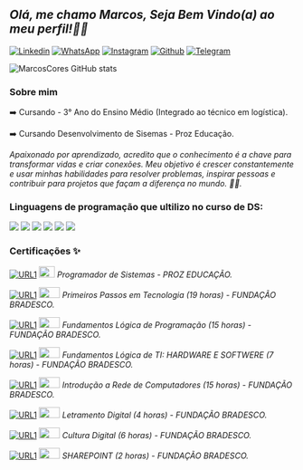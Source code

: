 ## _Olá, me chamo Marcos, Seja Bem Vindo(a) ao meu perfil!👋🏽_ 

[![Linkedin](https://img.shields.io/badge/LinkedIn-0077B5?style=for-the-badge&logo=linkedin&logoColor=white)](https://www.linkedin.com/in/marcos-v-b657212bb)
[![WhatsApp](https://img.shields.io/badge/WhatsApp-25D366?style=for-the-badge&logo=whatsapp&logoColor=white)](https://wa.me/11972484618)
[![Instagram](https://img.shields.io/badge/Instagram-%23E4405F.svg?style=for-the-badge&logo=Instagram&logoColor=white)](https://www.instagram.com/m.viniix?igsh=MW44ZXBrbXJlNmppZA==)
[![Github](https://img.shields.io/badge/Telegram-2CA5E0?style=for-the-badge&logo=telegram&logoColor=white)](https://t.me/MarcosCores)
[![Telegram](https://img.shields.io/badge/Telegram-2CA5E0?style=for-the-badge&logo=telegram&logoColor=white)](https://t.me/MarcosCores)


![MarcosCores GitHub stats](https://github-readme-stats.vercel.app/api?username=MarcosCores&show_icons=true&theme=dark)

###    Sobre mim
➡️ Cursando - 3° Ano do Ensino Médio (Integrado ao técnico em logística).

➡️ Cursando Desenvolvimento de Sisemas - Proz Educação.

_Apaixonado por aprendizado, acredito que o conhecimento é a chave para transformar vidas e criar conexões. Meu objetivo é crescer constantemente e usar minhas habilidades para resolver problemas, inspirar pessoas e contribuir para projetos que façam a diferença no mundo. 🚀✨._

### Linguagens de programação que ultilizo no curso de DS: 

<div>
    <img src = "https://img.shields.io/badge/HTML5-E34F26?style=for-the-badge&logo=html5&logoColor=white">
    <img src = "https://img.shields.io/badge/JavaScript-F7DF1E?style=for-the-badge&logo=javascript&logoColor=black">
    <img src = "https://img.shields.io/badge/Python-3776AB?style=for-the-badge&logo=python&logoColor=white">
    <img src = "https://img.shields.io/badge/Java-ED8B00?style=for-the-badge&logo=openjdk&logoColor=white"> 
    <img src = "https://img.shields.io/badge/Kotlin-0095D5?&style=for-the-badge&logo=kotlin&logoColor=white">
    <img src = "https://img.shields.io/badge/CSS-239120?&style=for-the-badge&logo=css3&logoColor=white">
</div>

### Certificações ✨
[![URL1](https://img.shields.io/website-up-down-green-red/http/monip.org.svg)]() <img src = "https://encrypted-tbn0.gstatic.com/images?q=tbn:ANd9GcRK6lo4wKaXbjgiHdGWBvYs75jVxLbwp5bELixlTTSiC_0-ezZyXyIEI8F3fk7OnfFe_Z4&usqp=CAU" width="28" height="20"> _Programador de Sistemas -  PROZ EDUCAÇÃO._ 
    

[![URL1](https://img.shields.io/website-up-down-green-red/http/monip.org.svg)]() <img src = "https://grandesnomesdapropaganda.com.br/wp-content/uploads/2018/11/Bradesco.jpg"  width="37" height="19"> _Primeiros Passos em Tecnologia (19 horas) - FUNDAÇÃO BRADESCO._
    
[![URL1](https://img.shields.io/website-up-down-green-red/http/monip.org.svg)]() <img src = "https://grandesnomesdapropaganda.com.br/wp-content/uploads/2018/11/Bradesco.jpg"  width="37" height="19"> _Fundamentos Lógica de Programação (15 horas) -  FUNDAÇÃO BRADESCO._

[![URL1](https://img.shields.io/website-up-down-green-red/http/monip.org.svg)]() <img src = "https://grandesnomesdapropaganda.com.br/wp-content/uploads/2018/11/Bradesco.jpg"  width="37" height="19"> _Fundamentos Lógica de TI: HARDWARE E SOFTWERE (7 horas) -  FUNDAÇÃO BRADESCO._

[![URL1](https://img.shields.io/website-up-down-green-red/http/monip.org.svg)]() <img src = "https://grandesnomesdapropaganda.com.br/wp-content/uploads/2018/11/Bradesco.jpg"  width="37" height="19"> _Introdução a Rede de Computadores (15 horas) -  FUNDAÇÃO BRADESCO._

[![URL1](https://img.shields.io/website-up-down-green-red/http/monip.org.svg)]() <img src = "https://grandesnomesdapropaganda.com.br/wp-content/uploads/2018/11/Bradesco.jpg"  width="37" height="19"> _Letramento Digital (4 horas) -  FUNDAÇÃO BRADESCO._

[![URL1](https://img.shields.io/website-up-down-green-red/http/monip.org.svg)]() <img src = "https://grandesnomesdapropaganda.com.br/wp-content/uploads/2018/11/Bradesco.jpg"  width="37" height="19"> _Cultura Digital (6 horas) -  FUNDAÇÃO BRADESCO._

[![URL1](https://img.shields.io/website-up-down-green-red/http/monip.org.svg)]() <img src = "https://grandesnomesdapropaganda.com.br/wp-content/uploads/2018/11/Bradesco.jpg"  width="37" height="19"> _SHAREPOINT (2 horas) -  FUNDAÇÃO BRADESCO._
